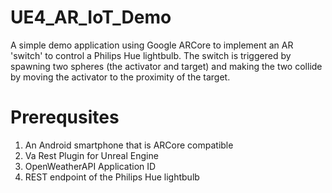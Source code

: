 # UE4_AR_IoT_Demo

A simple demo application using Google ARCore to implement an AR 'switch' to control a Philips Hue lightbulb. The switch is triggered by spawning 
two spheres (the activator and target) and making the two collide by moving the activator to the proximity of the target. 

# Prerequsites
1. An Android smartphone that is ARCore compatible 
2. Va Rest Plugin for Unreal Engine
3. OpenWeatherAPI Application ID
4. REST endpoint of the Philips Hue lightbulb
